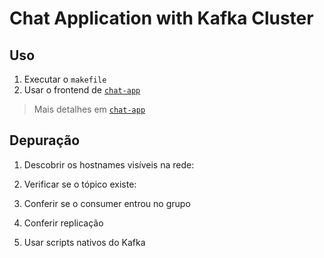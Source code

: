 # Chat Application with Kafka Cluster

## Uso

1. Executar o `makefile`
1. Usar o frontend de [`chat-app`](../chat-app/)

> Mais detalhes em [`chat-app`](../chat-app/README.md)

## Depuração

1. Descobrir os hostnames visíveis na rede:

1. Verificar se o tópico existe:

1. Conferir se o consumer entrou no grupo

1. Conferir replicação

1. Usar scripts nativos do Kafka